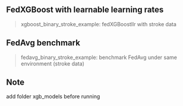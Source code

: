
## FedXGBoost with learnable learning rates 
> xgboost_binary_stroke_example: fedXGBoostllr with stroke data

## FedAvg benchmark
> fedavg_binary_stroke_example: benchmark FedAvg under same environment (stroke data)

## Note
add folder xgb_models before running
